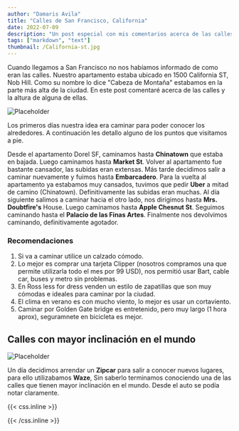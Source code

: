 ```yaml
---
author: "Damaris Avila"
title: "Calles de San Francisco, California"
date: 2022-07-09
description: "Un post especial con mis comentarios acerca de las calles en San Francisco."
tags: ["markdown", "text"]
thumbnail: /California-st.jpg
---
```


Cuando llegamos a San Francisco no nos habíamos informado de como eran las calles. Nuestro apartamento estaba ubicado en 1500 California ST, Nob Hill. Como su nombre lo dice "Cabeza de Montaña" estabamos en la parte más alta de la ciudad. En este post comentaré acerca de las calles y la altura de alguna de ellas.

![Placeholder](/street-2.jpg)

Los primeros días nuestra idea era caminar para poder conocer los alrededores. A continuación les detallo alguno de los puntos que visitamos a pie.

Desde el apartamento Dorel SF, caminamos hasta **Chinatown** que estaba en bajada. Luego caminamos hasta **Market St**. Volver al apartamento fue bastante cansador, las subidas eran extensas. Más tarde decidimos salir a caminar nuevamente y fuimos hasta **Embarcadero**. Para la vuelta al apartamento ya estabamos muy cansados, tuvimos que pedir **Uber** a mitad de camino (Chinatown). Definitivamente las subidas eran muchas. Al día siguiente salimos a caminar hacia el otro lado, nos dirigimos hasta **Mrs. Doubtfire's** House. Luego caminamos hasta **Apple Chesnut St**. Seguimos caminando hasta el **Palacio de las Finas Artes**. Finalmente nos devolvimos caminando, definitivamente agotador.

### Recomendaciones
1. Si va a caminar utilice un calzado cómodo.
2. Lo mejor es comprar una tarjeta Clipper (nosotros compramos una que permite utilizarla todo el mes por 99 USD), nos permitió usar Bart, cable car, buses y metro sin problemas.
3. En Ross less for dress venden un estilo de zapatillas que son muy cómodas e ideales para caminar por la ciudad.
4. El clima en verano es con mucho viento, lo mejor es usar un cortaviento.
5. Caminar por Golden Gate bridge es entretenido, pero muy largo (1 hora aprox), seguramnete en bicicleta es mejor.


## Calles con mayor inclinación en el mundo
![Placeholder](/street-3.jpg)

Un día decidimos arrendar un **Zipcar** para salir a conocer nuevos lugares, para ello utilizabamos **Waze**, Sin saberlo terminamos conociendo una de las calles que tienen mayor inclinación en el mundo. Desde el auto se podía notar claramente.





{{< css.inline >}}

<style>
.canon { background: white; width: 100%; height: auto; }
</style>

{{< /css.inline >}}
